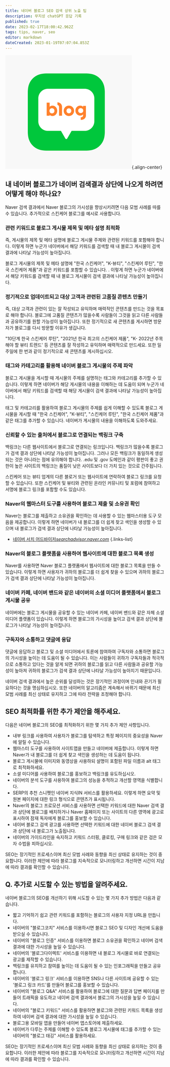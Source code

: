 ```yaml
---
title: 네이버 블로그 SEO 검색 상위 노출 팁
description: 무지성 chatGPT 응답 기록
published: true
date: 2023-02-17T18:00:42.962Z
tags: tips, naver, seo
editor: markdown
dateCreated: 2023-01-19T07:07:04.853Z
---
```


![naver-blog-logo.png](/naver-blog-logo.png){.align-center}

## 내 네이버 블로그가 네이버 검색결과 상단에 나오게 하려면 어떻게 해야 하나요?

Naver 검색 결과에서 Naver 블로그의 가시성을 향상시키려면 다음 모범 사례를 따를 수 있습니다. 추가적으로 스킨케어 블로그를 예시로 사용합니다.

### 관련 키워드로 블로그 게시물 제목 및 메타 설명 최적화

즉, 게시물의 제목 및 메타 설명에 블로그 게시물 주제와 관련된 키워드를 포함해야 합니다. 이렇게 하면 누군가 네이버에서 해당 키워드를 검색할 때 내 블로그 게시물이 검색 결과에 나타날 가능성이 높아집니다.

블로그 게시물의 제목 및 메타 설명에 "한국 스킨케어", "K-뷰티", "스킨케어 루틴", "한국 스킨케어 제품"과 같은 키워드를 포함할 수 있습니다. . 이렇게 하면 누군가 네이버에서 해당 키워드를 검색할 때 내 블로그 게시물이 검색 결과에 나타날 가능성이 높아집니다.

### 정기적으로 업데이트되고 대상 고객과 관련된 고품질 콘텐츠 만들기

즉, 대상 고객과 관련이 있는 잘 작성되고 유익하며 매력적인 콘텐츠를 만드는 것을 목표로 해야 합니다. 블로그에 고품질 콘텐츠가 많을수록 사람들이 그것을 읽고 다른 사람들과 공유하기를 원할 가능성이 높아집니다. 또한 정기적으로 새 콘텐츠를 게시하면 방문자가 블로그를 다시 방문할 이유가 생깁니다.

"10단계 한국 스킨케어 루틴", "2021년 한국 최고의 스킨케어 제품", "K- 2022년 주목해야 할 뷰티 트렌드' 등 콘텐츠를 잘 작성하고 유익하며 매력적으로 만드세요. 또한 일주일에 한 번과 같이 정기적으로 새 콘텐츠를 게시하십시오.

### 태그와 카테고리를 활용해 네이버 블로그 게시물의 주제 파악

블로그 게시물을 게시할 때 게시물의 주제를 설명하는 태그와 카테고리를 추가할 수 있습니다. 이렇게 하면 네이버가 해당 게시물의 내용을 이해하는 데 도움이 되며 누군가 네이버에서 해당 키워드를 검색할 때 해당 게시물이 검색 결과에 나타날 가능성이 높아집니다.

태그 및 카테고리를 활용하여 블로그 게시물의 주제를 쉽게 이해할 수 있도록 블로그 게시물을 게시할 때 "한국 스킨케어", "K-뷰티", "스킨케어 루틴", "한국 스킨케어 제품"과 같은 태그를 추가할 수 있습니다. 네이버가 게시물의 내용을 이해하도록 도와주세요.

### 신뢰할 수 있는 출처에서 블로그로 연결되는 백링크 구축

백링크는 다른 웹사이트에서 블로그로 연결되는 링크입니다. 백링크가 많을수록 블로그가 검색 결과 상단에 나타날 가능성이 높아집니다. 그러나 모든 백링크가 동일하게 생성되는 것은 아니라는 점에 유의해야 합니다. .edu 및 .gov 도메인과 같이 평판이 좋고 권한이 높은 사이트의 백링크는 품질이 낮은 사이트보다 더 가치 있는 것으로 간주됩니다.

스킨케어 또는 뷰티 업계의 다른 블로거 또는 웹사이트에 연락하여 블로그 링크를 요청할 수 있습니다. 또한 스킨케어 및 뷰티와 관련된 온라인 커뮤니티 및 포럼에 참여하고 서명에 블로그 링크를 포함할 수도 있습니다.

### Naver의 웹마스터 도구를 사용하여 블로그 제출 및 소유권 확인

Naver는 블로그를 제출하고 소유권을 확인하는 데 사용할 수 있는 웹마스터용 도구 모음을 제공합니다. 이렇게 하면 네이버가 내 블로그를 더 쉽게 찾고 색인을 생성할 수 있으며 내 블로그가 검색 결과 상단에 나타날 가능성이 높아집니다.

- [네이버 서치 어드바이저*searchadvisor.naver.com*](https://searchadvisor.naver.com/)
{.links-list}

### Naver의 블로그 플랫폼을 사용하여 웹사이트에 대한 블로그 목록 생성

Naver를 사용하면 Naver 블로그 플랫폼에서 웹사이트에 대한 블로그 목록을 만들 수 있습니다. 이렇게 하면 사용자가 귀하의 블로그를 더 쉽게 찾을 수 있으며 귀하의 블로그가 검색 결과 상단에 나타날 가능성이 높아집니다.

### 네이버 카페, 네이버 밴드와 같은 네이버의 소셜 미디어 플랫폼에서 블로그 게시물 공유

네이버에는 블로그 게시물을 공유할 수 있는 네이버 카페, 네이버 밴드와 같은 자체 소셜 미디어 플랫폼이 있습니다. 이렇게 하면 블로그의 가시성을 높이고 검색 결과 상단에 블로그가 나타날 가능성이 높아집니다.

### 구독자와 소통하고 댓글에 응답

댓글에 응답하고 블로그 및 소셜 미디어에서 토론에 참여하여 구독자와 소통하면 블로그의 가시성을 높이는 데 도움이 될 수 있습니다. 이는 사람들이 귀하가 구독자들과 적극적으로 소통하고 있다는 것을 알게 되면 귀하의 블로그를 읽고 다른 사람들과 공유할 가능성이 높아져 귀하의 블로그가 검색 결과 상단에 나타날 가능성이 높아지기 때문입니다.

네이버 검색 결과에서 높은 순위를 달성하는 것은 장기적인 과정이며 인내와 끈기가 필요하다는 것을 명심하십시오. 또한 네이버의 알고리즘은 계속해서 바뀌기 때문에 최신 모범 사례를 최신 상태로 유지하고 그에 따라 전략을 조정해야 합니다.

## SEO 최적화를 위한 추가 제안을 해주세요.

다음은 네이버 블로그의 SEO를 최적화하기 위한 몇 가지 추가 제안 사항입니다.

- 내부 링크를 사용하여 사용자가 블로그를 탐색하고 특정 페이지의 중요성을 Naver에 알릴 수 있습니다.
- 웹마스터 도구를 사용하여 사이트맵을 만들고 네이버에 제출합니다. 이렇게 하면 Naver가 내 블로그를 더 쉽게 찾고 색인을 생성하는 데 도움이 됩니다.
- 블로그 게시물에 이미지와 동영상을 사용하되 설명이 포함된 파일 이름과 alt 태그로 최적화하세요.
- 소셜 미디어를 사용하여 블로그를 홍보하고 백링크를 유도하십시오.
- 네이버의 분석 도구를 사용하여 블로그의 성능을 추적하고 개선할 영역을 식별합니다.
- SERP의 추천 스니펫인 네이버 지식IN 서비스를 활용하세요. 이렇게 하면 요약 및 원본 페이지에 대한 링크 형식으로 콘텐츠가 표시됩니다.
- Naver의 블로그 프로모션 서비스를 사용하면 선택한 키워드에 대한 Naver 검색 결과 상단에 블로그를 배치하거나 Naver 홈페이지 또는 사이트의 다른 영역에 광고로 표시하여 잠재 독자에게 블로그를 홍보할 수 있습니다.
- 네이버 블로그 검색 광고를 사용하면 선택한 키워드에 대한 네이버 블로그 검색 결과 상단에 내 블로그가 노출됩니다.
- 네이버의 가이드라인을 숙지하고 키워드 스터핑, 클로킹, 구매 링크와 같은 검은 모자 수법을 피하십시오.

SEO는 장기적인 프로세스이며 최신 모범 사례와 동향을 최신 상태로 유지하는 것이 중요합니다. 이러한 제안에 따라 블로그를 지속적으로 모니터링하고 개선하면 시간이 지남에 따라 결과를 확인할 수 있습니다.


## Q. 추가로 시도할 수 있는 방법을 알려주세요.

네이버 블로그의 SEO를 개선하기 위해 시도할 수 있는 몇 가지 추가 방법은 다음과 같습니다.

- 짧고 기억하기 쉽고 관련 키워드를 포함하는 블로그의 사용자 지정 URL을 만듭니다.
- 네이버의 "블로그코치" 서비스를 이용하시면 블로그 SEO 및 디자인 개선에 도움을 받으실 수 있습니다.
- 네이버의 "블로그 인증" 서비스를 이용하면 블로그 소유권을 확인하고 네이버 검색 결과에 대한 가시성을 높일 수 있습니다.
- 네이버의 '블로그다이렉트' 서비스를 이용하면 내 블로그 게시물로 바로 연결되는 광고를 제작할 수 있습니다.
- 백링크를 유치하고 참여를 높이는 데 도움이 될 수 있는 인포그래픽을 만들고 공유합니다.
- 네이버의 '블로그 링크' 서비스를 이용하면 SNS나 다른 사이트에 공유할 수 있는 '블로그 링크 카드'를 만들어 블로그를 홍보할 수 있습니다.
- 네이버의 "블로그 Q&A" 서비스를 활용하여 블로그에 대한 질문과 답변 페이지를 만들어 트래픽을 유도하고 네이버 검색 결과에서 블로그의 가시성을 높일 수 있습니다.
- 네이버의 "블로그 키워드" 서비스를 활용하면 블로그와 관련된 키워드 목록을 생성하여 네이버 검색 결과에 대한 가시성을 높일 수 있습니다.
- 블로그용 모바일 앱을 만들어 네이버 앱스토어에 제출하세요.
- 네이버가 다루는 주제를 이해할 수 있도록 블로그 게시물에 태그를 추가할 수 있는 네이버의 "블로그 태깅" 서비스를 활용하세요.

SEO는 장기적인 프로세스이며 최신 모범 사례와 동향을 최신 상태로 유지하는 것이 중요합니다. 이러한 제안에 따라 블로그를 지속적으로 모니터링하고 개선하면 시간이 지남에 따라 결과를 확인할 수 있습니다.

